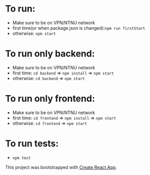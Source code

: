 # To run:
* Make sure to be on VPN/NTNU network
* first time(or when package.json is changed):`npm run firstStart`
* otherwise: `npm start`

# To run only backend:
* Make sure to be on VPN/NTNU network
* first time: `cd backend` => `npm install` => `npm start`
* otherwise: `cd backend` => `npm start`

# To run only frontend:
* Make sure to be on VPN/NTNU network
* first time: `cd frontend` => `npm install` => `npm start`
* otherwise: `cd frontend` => `npm start`

# To run tests:
* `npm test`

This project was bootstrapped with [Create React App](https://github.com/facebook/create-react-app).